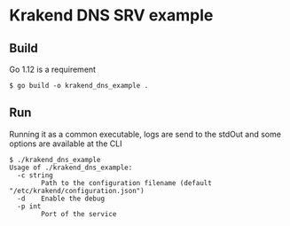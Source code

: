 Krakend DNS SRV example
====

## Build

Go 1.12 is a requirement

	$ go build -o krakend_dns_example .

## Run

Running it as a common executable, logs are send to the stdOut and some options are available at the CLI

	$ ./krakend_dns_example
	Usage of ./krakend_dns_example:
	  -c string
	    	Path to the configuration filename (default "/etc/krakend/configuration.json")
	  -d	Enable the debug
	  -p int
	    	Port of the service

